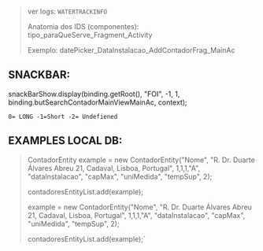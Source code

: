 > ver logs: `WATERTRACKINFO`
> 
> Anatomia dos IDS (componentes): tipo_paraQueServe_Fragment_Activity
> 
> Exemplo: datePicker_DataInstalacao_AddContadorFrag_MainAc
 
## SNACKBAR:

snackBarShow.display(binding.getRoot(), "FOI", -1, 1, binding.butSearchContadorMainViewMainAc, context);

`0= LONG -1=Short -2= Undefiened`

## EXAMPLES LOCAL DB:

> ContadorEntity example = new ContadorEntity("Nome", "R. Dr. Duarte Álvares Abreu 21, Cadaval, Lisboa, Portugal", 1,1,1,"A", "dataInstalacao", "capMax", "uniMedida", "tempSup", 2); 
>
> contadoresEntityList.add(example);
> 
> example = new ContadorEntity("Nome", "R. Dr. Duarte Álvares Abreu 21, Cadaval, Lisboa, Portugal", 1,1,1,"A", "dataInstalacao", "capMax", "uniMedida", "tempSup", 2);
> 
> contadoresEntityList.add(example);`
